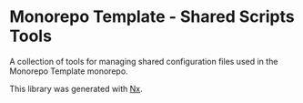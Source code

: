 # Monorepo Template - Shared Scripts Tools

A collection of tools for managing shared configuration files used in the Monorepo Template
monorepo.

This library was generated with [Nx](https://nx.dev).
